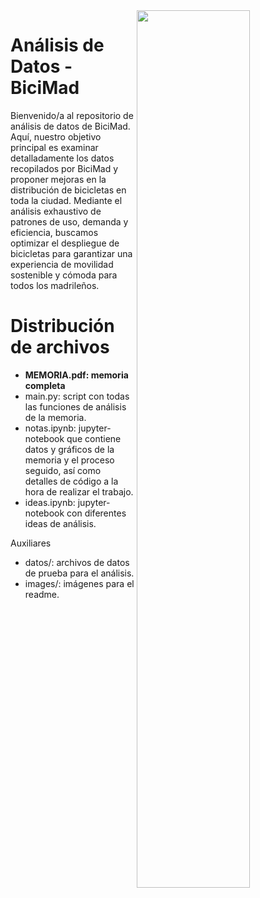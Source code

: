 
<img align="right" src="images/01-bicimad-escena-principal.gif" width="60%"/>

# Análisis de Datos - BiciMad

Bienvenido/a al repositorio de análisis de datos de BiciMad. Aquí, nuestro objetivo principal es examinar detalladamente los datos recopilados por BiciMad y proponer mejoras en la distribución de bicicletas en toda la ciudad. Mediante el análisis exhaustivo de patrones de uso, demanda y eficiencia, buscamos optimizar el despliegue de bicicletas para garantizar una experiencia de movilidad sostenible y cómoda para todos los madrileños.

# Distribución de archivos <a name=id1.3> </a>

* **MEMORIA.pdf: memoria completa**
* main.py: script con todas las funciones de análisis de la memoria.
* notas.ipynb: jupyter-notebook que contiene datos y gráficos de la memoria y el proceso seguido, así como detalles de código a la hora de realizar el trabajo.
* ideas.ipynb: jupyter-notebook con diferentes ideas de análisis.

Auxiliares

* datos/: archivos de datos de prueba para el análisis. 
* images/: imágenes para el readme.



